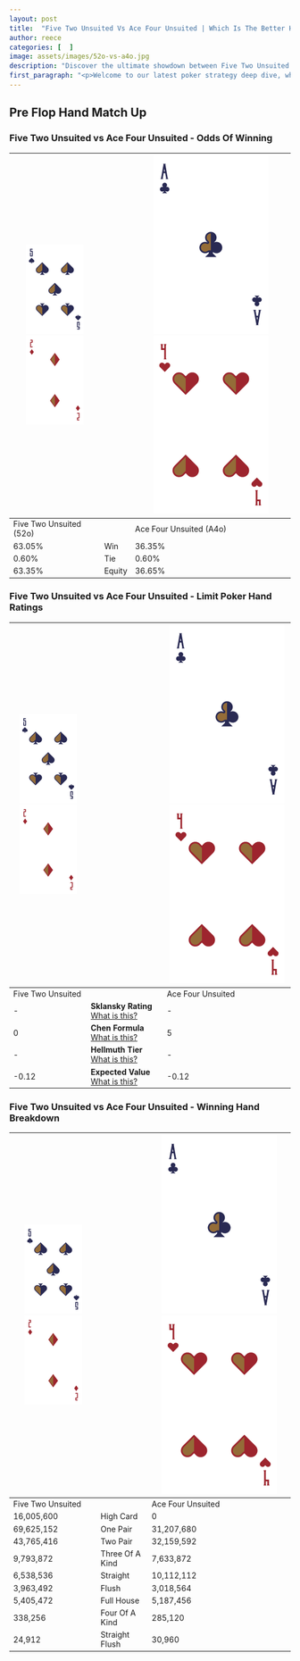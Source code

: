 ```yaml
---
layout: post
title:  "Five Two Unsuited Vs Ace Four Unsuited | Which Is The Better Hand In Poker? A Complete Guide"
author: reece
categories: [  ]
image: assets/images/52o-vs-a4o.jpg
description: "Discover the ultimate showdown between Five Two Unsuited and Ace Four Unsuited in poker! Uncover the odds, strategies, and scenarios where one hand triumphs over the other. Get ready to up your poker game with this thrilling analysis."
first_paragraph: "<p>Welcome to our latest poker strategy deep dive, where we're pitting two distinct hands against each other in a high-stakes showdown: Five Two Unsuited vs Ace Four Unsuited.</p><p>In the dynamic world of poker, every decision counts, and knowing which hand holds the upper hand is key to your success at the table.</p><p>In this article, we'll dissect these two hands, explore the scenarios where one dominates the other, and equip you with the knowledge to make strategic choices that can tip the odds in your favor.</p><p>Get ready to unravel the intriguing dynamics of these poker hands and elevate your game to new heights.</p>"
---
```




[comment]: # (sp0)

## Pre Flop Hand Match Up

<div class="table hand-ratings" markdown="1"> 



### Five Two Unsuited vs Ace Four Unsuited - Odds Of Winning


    
| ![image info](assets/images/hand1/5.png) ![image info](assets/images/hand1/2o.png) |  | ![image info](assets/images/hand2/A.png) ![image info](assets/images/hand2/4o.png) |
| -------- | -------- | -------- |
| Five Two Unsuited (52o) |  | Ace Four Unsuited (A4o) |
| 63.05% | Win | 36.35% |
| 0.60% | Tie | 0.60% |
| 63.35% | Equity | 36.65% |




[comment]: # (sp1)



### Five Two Unsuited vs Ace Four Unsuited - Limit Poker Hand Ratings


    
| ![image info](assets/images/hand1/5.png) ![image info](assets/images/hand1/2o.png) |  | ![image info](assets/images/hand2/A.png) ![image info](assets/images/hand2/4o.png) |
| -------- | -------- | -------- |
| Five Two Unsuited |  | Ace Four Unsuited |
| - | **Sklansky Rating** [What is this?](/sklansky-rating-explained) | - |
| 0 | **Chen Formula** [What is this?](/chen-formula-explained) | 5 |
| - | **Hellmuth Tier** [What is this?](/Hellmuth-tier-explained) | - |
| -0.12 | **Expected Value** [What is this?](/expected-value-explained) | -0.12 |




[comment]: # (sp2)



### Five Two Unsuited vs Ace Four Unsuited - Winning Hand Breakdown


    
| ![image info](assets/images/hand1/5.png) ![image info](assets/images/hand1/2o.png) |  | ![image info](assets/images/hand2/A.png) ![image info](assets/images/hand2/4o.png) |
| -------- | -------- | -------- |
| Five Two Unsuited |  | Ace Four Unsuited |
| 16,005,600 | High Card | 0 |
| 69,625,152 | One Pair | 31,207,680 |
| 43,765,416 | Two Pair | 32,159,592 |
| 9,793,872 | Three Of A Kind | 7,633,872 |
| 6,538,536 | Straight | 10,112,112 |
| 3,963,492 | Flush | 3,018,564 |
| 5,405,472 | Full House | 5,187,456 |
| 338,256 | Four Of A Kind | 285,120 |
| 24,912 | Straight Flush | 30,960 |




[comment]: # (sp3)



</div>

[comment]: # (sp4)



[comment]: # (sp5)

